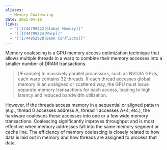 ```yaml
---
aliases:
  - Memory Coalescing
date: 2025-04-18
links:
  - "[[1744799422|Global Memory]]"
  - "[[1744799324|Warp]]"
  - "[[1744952920|Bank Conflicts]]"
---
```

Memory coalescing is a GPU memory access optimization technique that allows multiple threads in a warp to combine their memory accesses into a smaller number of DRAM transactions. 

> [!Example]
> In massively parallel processors, such as NVIDIA GPUs, each warp contains 32 threads. If each thread accesses global memory in an unaligned or scattered way, the GPU must issue separate memory transactions for each access, leading to high latency and reduced bandwidth utilization. 
> 

However, if the threads access memory in a sequential or aligned pattern (e.g., thread 0 accesses address A, thread 1 accesses A+4, etc.), the hardware coalesces these accesses into one or a few wide memory transactions. Coalescing significantly improves throughput and is most effective when memory addresses fall into the same memory segment or cache line. The efficiency of memory coalescing is closely related to how data is laid out in memory and how threads are assigned to process that data.